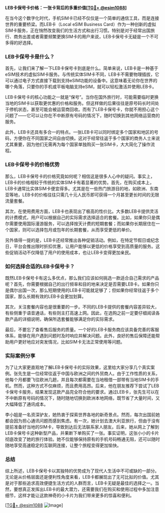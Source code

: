 **LEB卡保号卡价格：一张卡背后的多重价值[[TG💪+ @esim1088](https://t.me/s/esim1088)]**

在当今这个数字化时代，手机SIM卡已经不仅仅是一个简单的通信工具，而是连接世界的重要桥梁。而LEB卡（Local eSIM Business Card）作为一种创新的虚拟SIM卡服务，正在悄然改变我们的生活方式和出行习惯。特别是对于经常出国旅行、商务出差或者需要频繁更换SIM卡的用户来说，LEB卡保号卡无疑是一个不可多得的好选择。

### LEB卡保号卡是什么？

首先，让我们来了解一下LEB卡保号卡到底是什么。简单来说，LEB卡是一种基于eSIM技术的虚拟SIM卡服务。与传统实体SIM卡不同，LEB卡不需要物理插拔，它可以通过电子方式直接下载到支持eSIM功能的设备中。这意味着无论你在世界的哪个角落，只要你的手机或平板电脑支持eSIM，就可以轻松激活并使用LEB卡。

LEB卡保号卡的核心功能之一就是“保号”。当你在国外旅行时，可能需要临时更换当地的SIM卡以获取更优惠的价格和服务。但这样做的后果往往是原号码长时间处于停机状态，甚至可能会被运营商回收。而有了LEB卡保号卡，你就不用担心这个问题了——它可以让你在不中断原有号码的情况下，随时切换到其他网络运营商的服务。

此外，LEB卡还具有多合一的特点。一张LEB卡可以同时绑定多个国家和地区的号码，方便你在不同国家之间自由切换。这对于经常往返于多个国家的商务人士来说尤其重要，因为他们无需再为每个国家单独购买一张SIM卡，大大简化了操作流程。

### LEB卡保号卡的价格优势

那么，LEB卡保号卡的价格究竟如何呢？相信这是很多人心中的疑问。事实上，LEB卡的价格相较于传统的实体SIM卡有着显著的优势。首先，在购买成本上，LEB卡通常比实体SIM卡便宜得多。尤其是在一些热门旅游目的地，如欧洲、东南亚等地，LEB卡的价格往往只需几十元人民币即可获得一个月甚至更长时间的无限流量套餐。

其次，在使用费用方面，LEB卡也表现出了极高的性价比。大多数LEB卡提供灵活的计费模式，用户可以根据自己的实际需求选择适合的套餐。比如，如果你只是偶尔需要使用国际漫游服务，可以选择按天计费的短期套餐；而如果你长期居住在一个国家，则可以选择包月或包年的长期套餐，从而享受更低的单价。

另外值得一提的是，LEB卡还经常推出各种促销活动。例如，在特定节假日或纪念日，平台会推出限时折扣优惠，让用户能够以更低的价格享受到高质量的服务。这些促销活动不仅降低了用户的使用成本，也让LEB卡变得更加亲民。

### 如何选择合适的LEB卡保号卡？

既然LEB卡保号卡有这么多优点，那么我们应该如何挑选一款适合自己需求的产品呢？首先，你需要根据自己的出行频率和目的地来决定是否需要LEB卡。如果你只是偶尔出国一次，那么短期使用的LEB卡可能就足够了；但如果你经常往返于多个国家，那么长期有效的LEB卡会更加划算。

其次，关注套餐内容也是很重要的一步。不同的LEB卡提供的套餐内容差异较大，有些侧重于语音通话，有些则主打高速上网。因此，在选购之前一定要仔细阅读各款产品的详细说明，确保所选套餐能够满足你的实际需求。

最后，不要忘了查看售后服务的质量。一个好的LEB卡服务商应该具备完善的客服体系，能够在用户遇到问题时及时响应并解决问题。此外，良好的售后保障还能帮助用户更好地应对突发情况，比如SIM卡无法正常使用等问题。

### 实际案例分享

为了让大家更直观地了解LEB卡保号卡的实际效果，这里给大家分享几个真实案例。张先生是一位经常往返于中国与欧洲之间的外贸商人。由于工作性质的关系，他每个月都要飞往欧洲几趟，并且每次都需要在当地租借一部带有当地SIM卡的手机。然而，这种方式不仅麻烦，而且费用高昂。后来，他在朋友推荐下尝试了LEB卡保号卡服务，结果发现这款产品完全符合他的要求。通过LEB卡，张先生可以在不中断原有号码的情况下，随时随地切换到欧洲本地网络，既节省了大量时间，又大幅降低了通讯成本。

李小姐是一名资深驴友，她热衷于探索世界各地的新奇景点。然而，每次出国前她都会因为担心通讯问题而感到焦虑。有一次，她计划去澳大利亚旅行，但由于没有提前准备好当地的SIM卡，导致到达后无法联系家人朋友。后来，她从网上了解到LEB卡保号卡这种新型产品，并果断下单购买了一张。事实证明，这张小小的卡片彻底改变了她的旅行体验。她不仅能够保持原有的手机号码畅通无阻，还可以随时随地享受高速稳定的互联网连接，让整个旅程变得更加愉快。

### 总结

综上所述，LEB卡保号卡以其独特的优势成为了现代人生活中不可或缺的一部分。无论是从价格层面还是便利性角度来看，LEB卡都展现出了无可比拟的价值。尤其是对于那些追求高效便捷生活方式的人群而言，LEB卡无疑是最佳的选择之一。当然，要想真正发挥出LEB卡的最大潜力，还需要我们在购买和使用过程中多加注意细节，这样才能让这款神奇的小卡片为我们带来更多的惊喜和便利。

[[TG💪+ @esim1088](https://t.me/s/esim1088) ![Image](https://i.postimg.cc/4NQfJmqS/Snipaste-2025-05-13-00-14-12.png)]